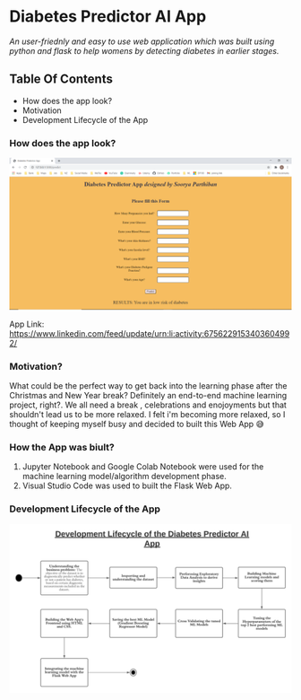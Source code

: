 # Diabetes Predictor AI App

*An user-friednly and easy to use web application which was built using python and flask to help womens by detecting diabetes in earlier stages.*

## Table Of Contents
- How does the app look?
- Motivation
- Development Lifecycle of the App

### How does the app look?
![App Logo](https://github.com/drdataSpp/ML-App1-Diabetes-Predictor/blob/main/Diabetes%20App%20Image.PNG)

App Link: https://www.linkedin.com/feed/update/urn:li:activity:6756229153403604992/

### Motivation?
What could be the perfect way to get back into the learning phase after the Christmas and New Year break? Definitely an end-to-end machine learning project, right?. We all need a break , celebrations and enojoyments but that shouldn't lead us to be more relaxed. I felt i'm becoming more relaxed, so I thought of keeping myself busy and decided to built this Web App 😅

### How the App was biult?
  1. Jupyter Notebook and Google Colab Notebook were used for the machine learning model/algorithm development phase.
  2. Visual Studio Code was used to built the Flask Web App.
  
### Development Lifecycle of the App

![App Logo](https://github.com/drdataSpp/ML-App1-Diabetes-Predictor/blob/main/DLC%20Of%20Diabetes%20Predictor%20AI%20App.jpeg)
